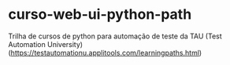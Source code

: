 # curso-web-ui-python-path
Trilha de cursos de python para automação de teste da TAU (Test Automation University)
(https://testautomationu.applitools.com/learningpaths.html)
